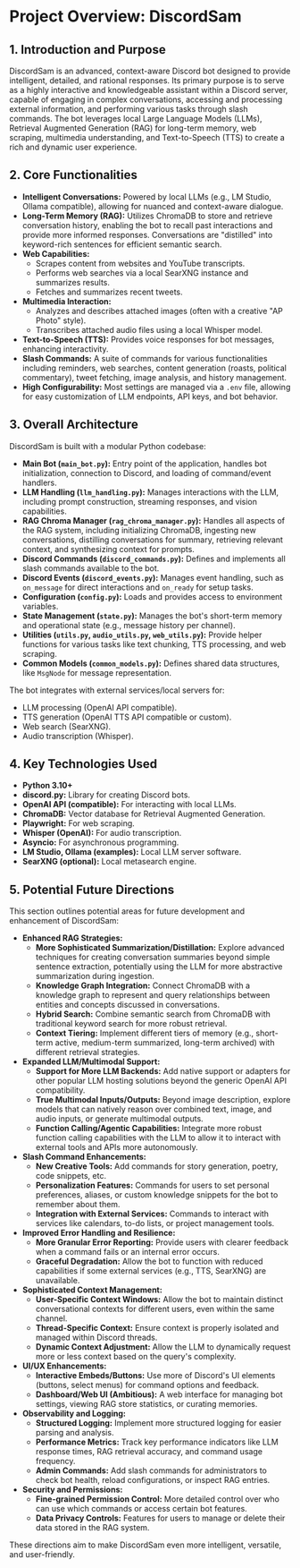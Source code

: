 # Project Overview: DiscordSam

## 1. Introduction and Purpose

DiscordSam is an advanced, context-aware Discord bot designed to provide intelligent, detailed, and rational responses. Its primary purpose is to serve as a highly interactive and knowledgeable assistant within a Discord server, capable of engaging in complex conversations, accessing and processing external information, and performing various tasks through slash commands. The bot leverages local Large Language Models (LLMs), Retrieval Augmented Generation (RAG) for long-term memory, web scraping, multimedia understanding, and Text-to-Speech (TTS) to create a rich and dynamic user experience.

## 2. Core Functionalities

*   **Intelligent Conversations:** Powered by local LLMs (e.g., LM Studio, Ollama compatible), allowing for nuanced and context-aware dialogue.
*   **Long-Term Memory (RAG):** Utilizes ChromaDB to store and retrieve conversation history, enabling the bot to recall past interactions and provide more informed responses. Conversations are "distilled" into keyword-rich sentences for efficient semantic search.
*   **Web Capabilities:**
    *   Scrapes content from websites and YouTube transcripts.
    *   Performs web searches via a local SearXNG instance and summarizes results.
    *   Fetches and summarizes recent tweets.
*   **Multimedia Interaction:**
    *   Analyzes and describes attached images (often with a creative "AP Photo" style).
    *   Transcribes attached audio files using a local Whisper model.
*   **Text-to-Speech (TTS):** Provides voice responses for bot messages, enhancing interactivity.
*   **Slash Commands:** A suite of commands for various functionalities including reminders, web searches, content generation (roasts, political commentary), tweet fetching, image analysis, and history management.
*   **High Configurability:** Most settings are managed via a `.env` file, allowing for easy customization of LLM endpoints, API keys, and bot behavior.

## 3. Overall Architecture

DiscordSam is built with a modular Python codebase:

*   **Main Bot (`main_bot.py`):** Entry point of the application, handles bot initialization, connection to Discord, and loading of command/event handlers.
*   **LLM Handling (`llm_handling.py`):** Manages interactions with the LLM, including prompt construction, streaming responses, and vision capabilities.
*   **RAG Chroma Manager (`rag_chroma_manager.py`):** Handles all aspects of the RAG system, including initializing ChromaDB, ingesting new conversations, distilling conversations for summary, retrieving relevant context, and synthesizing context for prompts.
*   **Discord Commands (`discord_commands.py`):** Defines and implements all slash commands available to the bot.
*   **Discord Events (`discord_events.py`):** Manages event handling, such as `on_message` for direct interactions and `on_ready` for setup tasks.
*   **Configuration (`config.py`):** Loads and provides access to environment variables.
*   **State Management (`state.py`):** Manages the bot's short-term memory and operational state (e.g., message history per channel).
*   **Utilities (`utils.py`, `audio_utils.py`, `web_utils.py`):** Provide helper functions for various tasks like text chunking, TTS processing, and web scraping.
*   **Common Models (`common_models.py`):** Defines shared data structures, like `MsgNode` for message representation.

The bot integrates with external services/local servers for:
*   LLM processing (OpenAI API compatible).
*   TTS generation (OpenAI TTS API compatible or custom).
*   Web search (SearXNG).
*   Audio transcription (Whisper).

## 4. Key Technologies Used

*   **Python 3.10+**
*   **discord.py:** Library for creating Discord bots.
*   **OpenAI API (compatible):** For interacting with local LLMs.
*   **ChromaDB:** Vector database for Retrieval Augmented Generation.
*   **Playwright:** For web scraping.
*   **Whisper (OpenAI):** For audio transcription.
*   **Asyncio:** For asynchronous programming.
*   **LM Studio, Ollama (examples):** Local LLM server software.
*   **SearXNG (optional):** Local metasearch engine.

## 5. Potential Future Directions

This section outlines potential areas for future development and enhancement of DiscordSam:

*   **Enhanced RAG Strategies:**
    *   **More Sophisticated Summarization/Distillation:** Explore advanced techniques for creating conversation summaries beyond simple sentence extraction, potentially using the LLM for more abstractive summarization during ingestion.
    *   **Knowledge Graph Integration:** Connect ChromaDB with a knowledge graph to represent and query relationships between entities and concepts discussed in conversations.
    *   **Hybrid Search:** Combine semantic search from ChromaDB with traditional keyword search for more robust retrieval.
    *   **Context Tiering:** Implement different tiers of memory (e.g., short-term active, medium-term summarized, long-term archived) with different retrieval strategies.
*   **Expanded LLM/Multimodal Support:**
    *   **Support for More LLM Backends:** Add native support or adapters for other popular LLM hosting solutions beyond the generic OpenAI API compatibility.
    *   **True Multimodal Inputs/Outputs:** Beyond image description, explore models that can natively reason over combined text, image, and audio inputs, or generate multimodal outputs.
    *   **Function Calling/Agentic Capabilities:** Integrate more robust function calling capabilities with the LLM to allow it to interact with external tools and APIs more autonomously.
*   **Slash Command Enhancements:**
    *   **New Creative Tools:** Add commands for story generation, poetry, code snippets, etc.
    *   **Personalization Features:** Commands for users to set personal preferences, aliases, or custom knowledge snippets for the bot to remember about them.
    *   **Integration with External Services:** Commands to interact with services like calendars, to-do lists, or project management tools.
*   **Improved Error Handling and Resilience:**
    *   **More Granular Error Reporting:** Provide users with clearer feedback when a command fails or an internal error occurs.
    *   **Graceful Degradation:** Allow the bot to function with reduced capabilities if some external services (e.g., TTS, SearXNG) are unavailable.
*   **Sophisticated Context Management:**
    *   **User-Specific Context Windows:** Allow the bot to maintain distinct conversational contexts for different users, even within the same channel.
    *   **Thread-Specific Context:** Ensure context is properly isolated and managed within Discord threads.
    *   **Dynamic Context Adjustment:** Allow the LLM to dynamically request more or less context based on the query's complexity.
*   **UI/UX Enhancements:**
    *   **Interactive Embeds/Buttons:** Use more of Discord's UI elements (buttons, select menus) for command options and feedback.
    *   **Dashboard/Web UI (Ambitious):** A web interface for managing bot settings, viewing RAG store statistics, or curating memories.
*   **Observability and Logging:**
    *   **Structured Logging:** Implement more structured logging for easier parsing and analysis.
    *   **Performance Metrics:** Track key performance indicators like LLM response times, RAG retrieval accuracy, and command usage frequency.
    *   **Admin Commands:** Add slash commands for administrators to check bot health, reload configurations, or inspect RAG entries.
*   **Security and Permissions:**
    *   **Fine-grained Permission Control:** More detailed control over who can use which commands or access certain bot features.
    *   **Data Privacy Controls:** Features for users to manage or delete their data stored in the RAG system.

These directions aim to make DiscordSam even more intelligent, versatile, and user-friendly.
